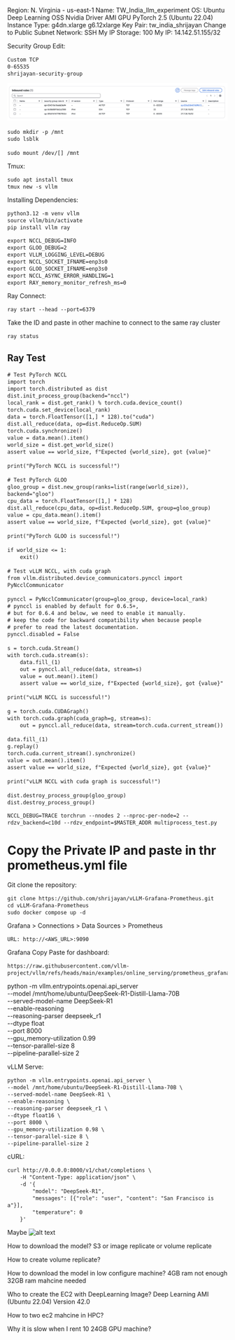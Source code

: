 Region: N. Virginia - us-east-1
Name: TW_India_llm_experiment
OS: Ubuntu 
Deep Learning OSS Nvidia Driver AMI GPU PyTorch 2.5 (Ubuntu 22.04)
Instance Type: 
g4dn.xlarge
g6.12xlarge
Key Pair: tw_india_shrijayan
Change to Public Subnet
Network: SSH My IP
Storage: 100
My IP: 14.142.51.155/32


Security Group Edit: 
```
Custom TCP
0-65535
shrijayan-security-group
```
![Security Group](image-1.png)

<!-- Initial Setup:
```
sudo apt update
sudo apt install python3.12-dev
sudo apt install -y build-essential libglvnd-dev pkg-config
wget https://developer.download.nvidia.com/compute/cuda/repos/ubuntu2404/x86_64/cuda-keyring_1.1-1_all.deb
sudo dpkg -i cuda-keyring_1.1-1_all.deb
sudo apt update

sudo apt install -y nvidia-driver-570
sudo apt install nvidia-utils-570
sudo apt install -y nvidia-fabricmanager-570
sudo systemctl enable nvidia-fabricmanager
sudo systemctl start nvidia-fabricmanager
sudo apt install nvidia-cuda-toolkit

sudo reboot

nvidia-smi
``` -->

```
sudo mkdir -p /mnt
sudo lsblk

sudo mount /dev/[] /mnt
```

Tmux:
```
sudo apt install tmux
tmux new -s vllm
```

Installing Dependencies:
```
python3.12 -m venv vllm
source vllm/bin/activate
pip install vllm ray
```

```
export NCCL_DEBUG=INFO
export GLOO_DEBUG=2
export VLLM_LOGGING_LEVEL=DEBUG
export NCCL_SOCKET_IFNAME=enp3s0
export GLOO_SOCKET_IFNAME=enp3s0
export NCCL_ASYNC_ERROR_HANDLING=1
export RAY_memory_monitor_refresh_ms=0
```


Ray Connect:
```
ray start --head --port=6379
```
Take the ID and paste in other machine to connect to the same ray cluster

```
ray status
```
## Ray Test
```
# Test PyTorch NCCL
import torch
import torch.distributed as dist
dist.init_process_group(backend="nccl")
local_rank = dist.get_rank() % torch.cuda.device_count()
torch.cuda.set_device(local_rank)
data = torch.FloatTensor([1,] * 128).to("cuda")
dist.all_reduce(data, op=dist.ReduceOp.SUM)
torch.cuda.synchronize()
value = data.mean().item()
world_size = dist.get_world_size()
assert value == world_size, f"Expected {world_size}, got {value}"

print("PyTorch NCCL is successful!")

# Test PyTorch GLOO
gloo_group = dist.new_group(ranks=list(range(world_size)), backend="gloo")
cpu_data = torch.FloatTensor([1,] * 128)
dist.all_reduce(cpu_data, op=dist.ReduceOp.SUM, group=gloo_group)
value = cpu_data.mean().item()
assert value == world_size, f"Expected {world_size}, got {value}"

print("PyTorch GLOO is successful!")

if world_size <= 1:
    exit()

# Test vLLM NCCL, with cuda graph
from vllm.distributed.device_communicators.pynccl import PyNcclCommunicator

pynccl = PyNcclCommunicator(group=gloo_group, device=local_rank)
# pynccl is enabled by default for 0.6.5+,
# but for 0.6.4 and below, we need to enable it manually.
# keep the code for backward compatibility when because people
# prefer to read the latest documentation.
pynccl.disabled = False

s = torch.cuda.Stream()
with torch.cuda.stream(s):
    data.fill_(1)
    out = pynccl.all_reduce(data, stream=s)
    value = out.mean().item()
    assert value == world_size, f"Expected {world_size}, got {value}"

print("vLLM NCCL is successful!")

g = torch.cuda.CUDAGraph()
with torch.cuda.graph(cuda_graph=g, stream=s):
    out = pynccl.all_reduce(data, stream=torch.cuda.current_stream())

data.fill_(1)
g.replay()
torch.cuda.current_stream().synchronize()
value = out.mean().item()
assert value == world_size, f"Expected {world_size}, got {value}"

print("vLLM NCCL with cuda graph is successful!")

dist.destroy_process_group(gloo_group)
dist.destroy_process_group()
```

```
NCCL_DEBUG=TRACE torchrun --nnodes 2 --nproc-per-node=2 --rdzv_backend=c10d --rdzv_endpoint=$MASTER_ADDR multiprocess_test.py
```


<!-- Docker Install:
```
sudo apt update
sudo apt install apt-transport-https ca-certificates curl software-properties-common
curl -fsSL https://download.docker.com/linux/ubuntu/gpg | sudo gpg --dearmor -o /usr/share/keyrings/docker-archive-keyring.gpg
echo "deb [arch=$(dpkg --print-architecture) signed-by=/usr/share/keyrings/docker-archive-keyring.gpg] https://download.docker.com/linux/ubuntu $(lsb_release -cs) stable" | sudo tee /etc/apt/sources.list.d/docker.list > /dev/null
sudo apt update
apt-cache policy docker-ce
sudo apt install docker-ce
sudo systemctl status docker
``` -->

# Copy the Private IP and paste in thr prometheus.yml file

Git clone the repository:
```
git clone https://github.com/shrijayan/vLLM-Grafana-Prometheus.git
cd vLLM-Grafana-Prometheus
sudo docker compose up -d
```

Grafana > Connections > Data Sources > Prometheus
```
URL: http://<AWS_URL>:9090
```

Grafana
Copy Paste for dashboard:
```
https://raw.githubusercontent.com/vllm-project/vllm/refs/heads/main/examples/online_serving/prometheus_grafana/grafana.json 
```

<!-- ```
export NCCL_DEBUG=INFO
export GLOO_DEGUB=2
export VLLM_LOGGING_LEVEL=DEBUG
export NCCL_SOCKET_IFRAME=wlo1
export GLOO_SOCKET_IFRAME=wlo1
export NCCL_ASYNC_ERROR_HANDLING=1
export RAY_memory_monitor_refersh_ms=0
``` -->

<!-- Install Model:
```
sudo apt-get install git-lfs
git lfs install
git clone https://huggingface.co/deepseek-ai/DeepSeek-R1-Distill-Qwen-32B
git clone https://huggingface.co/deepseek-ai/DeepSeek-R1-Distill-Qwen-7B
``` -->

python -m vllm.entrypoints.openai.api_server \
--model /mnt/home/ubuntu/DeepSeek-R1-Distill-Llama-70B \
--served-model-name DeepSeek-R1 \
--enable-reasoning \
--reasoning-parser deepseek_r1 \
--dtype float \
--port 8000 \
--gpu_memory-utilization 0.99 \
--tensor-parallel-size 8 \
--pipeline-parallel-size 2


vLLM Serve:
```
python -m vllm.entrypoints.openai.api_server \
--model /mnt/home/ubuntu/DeepSeek-R1-Distill-Llama-70B \
--served-model-name DeepSeek-R1 \
--enable-reasoning \
--reasoning-parser deepseek_r1 \
--dtype float16 \
--port 8000 \
--gpu_memory-utilization 0.98 \
--tensor-parallel-size 8 \
--pipeline-parallel-size 2

```

cURL:
```
curl http://0.0.0.0:8000/v1/chat/completions \
    -H "Content-Type: application/json" \
    -d '{
        "model": "DeepSeek-R1",
        "messages": [{"role": "user", "content": "San Francisco is a"}],
        "temperature": 0
    }'
```


Maybe 
![alt text](image.png)


How to download the model?
S3 or image replicate or volume replicate

How to create volume replicate?

How to download the model in low configure machine?
4GB ram not enough 32GB ram mahcine needed

Who to create the EC2 with DeepLearning Image?
Deep Learning AMI (Ubuntu 22.04) Version 42.0

How to two ec2 mahcine in HPC?

Why it is slow when I rent 10 24GB GPU machine?